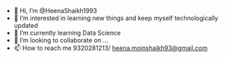 - 👋 Hi, I’m @HeenaShaikh1993
- 👀 I’m interested in learning new things and keep myself technologically updated
- 🌱 I’m currently learning Data Science
- 💞️ I’m looking to collaborate on ...
- 📫 How to reach me 9320281213/ heena.moinshaikh93@gmail.com

<!---
HeenaShaikh1993/HeenaShaikh1993 is a ✨ special ✨ repository because its `README.md` (this file) appears on your GitHub profile.
You can click the Preview link to take a look at your changes.
--->
